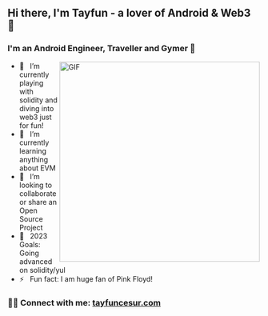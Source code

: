 ## Hi there, I'm Tayfun - a lover of Android & Web3 👋 <br />
### I'm an Android Engineer, Traveller and Gymer 💪
<img align="right" width="400" alt="GIF" src="https://i.pinimg.com/originals/e4/26/70/e426702edf874b181aced1e2fa5c6cde.gif" />

-  🔭 &nbsp;&nbsp;I’m currently playing with solidity and diving into web3 just for fun!
-  🌱  &nbsp;&nbsp;I’m currently learning anything about EVM
-  👯  &nbsp;&nbsp;I’m looking to collaborate or share an Open Source Project
-  🥅  &nbsp;&nbsp;2023 Goals: Going advanced on solidity/yul
-  ⚡  &nbsp;&nbsp;Fun fact: I am huge fan of Pink Floyd!
  
### 🤝🏻 Connect with me: [tayfuncesur.com](https://tayfuncesur.com)

